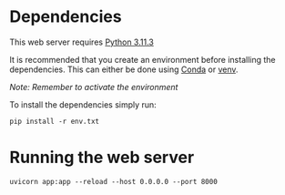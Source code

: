 # Dependencies
This web server requires [Python 3.11.3](https://www.python.org/downloads/release/python-3113/)

It is recommended that you create an environment before installing the dependencies. This can either be done using [Conda](https://conda.io/projects/conda/en/latest/user-guide/tasks/manage-environments.html) or [venv](https://docs.python.org/3/library/venv.html). 

*Note: Remember to activate the environment*

To install the dependencies simply run:
```
pip install -r env.txt
```

# Running the web server
```
uvicorn app:app --reload --host 0.0.0.0 --port 8000
```
